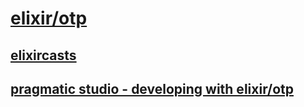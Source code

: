 # [elixir/otp](https://elixir-lang.org/docs.html)

## [elixircasts](elixircasts/README.md)
## [pragmatic studio - developing with elixir/otp](pragmatic_studio/README.md)
